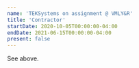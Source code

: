 ```yaml
---
name: 'TEKSystems on assignment @ VMLY&R'
title: 'Contractor'
startDate: 2020-10-05T00:00:00-04:00
endDate: 2021-06-15T00:00:00-04:00
present: false
---
```

See above.